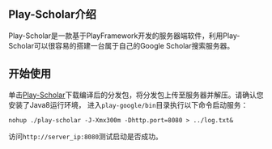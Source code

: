 ## Play-Scholar介绍

Play-Scholar是一款基于PlayFramework开发的服务器端软件，利用Play-Scholar可以很容易的搭建一台属于自己的Google Scholar搜索服务器。

## 开始使用

单击[Play-Scholar](http://pan.baidu.com/share/home?uk=2955928176#category/type=0)下载编译后的分发包，将分发包上传至服务器并解压。请确认您安装了Java8运行环境，
进入`play-google/bin`目录执行以下命令启动服务：

```nohup ./play-scholar -J-Xmx300m -Dhttp.port=8080 > ../log.txt&```

访问`http://server_ip:8080`测试启动是否成功。